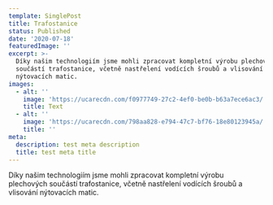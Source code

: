 ```yaml
---
template: SinglePost
title: Trafostanice
status: Published
date: '2020-07-18'
featuredImage: ''
excerpt: >-
  Díky našim technologiím jsme mohli zpracovat kompletní výrobu plechových
  součástí trafostanice, včetně nastřelení vodících šroubů a vlisování
  nýtovacích matic.
images:
  - alt: ''
    image: 'https://ucarecdn.com/f0977749-27c2-4ef0-be0b-b63a7ece6ac3/'
    title: Text
  - alt: ''
    image: 'https://ucarecdn.com/798aa828-e794-47c7-bf76-18e80123945a/'
    title: ''
meta:
  description: test meta description
  title: test meta title
---
```

Díky našim technologiím jsme mohli zpracovat kompletní výrobu plechových součástí trafostanice, včetně nastřelení vodících šroubů a vlisování nýtovacích matic.
